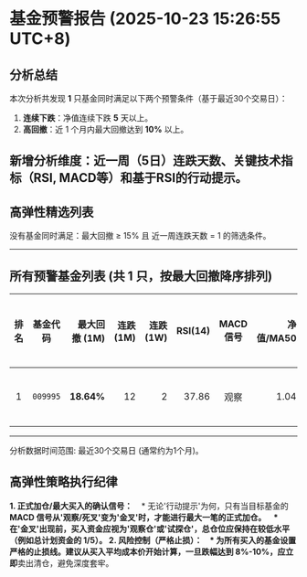 # 基金预警报告 (2025-10-23 15:26:55 UTC+8)

## 分析总结

本次分析共发现 **1** 只基金同时满足以下两个预警条件（基于最近30个交易日）：
1. **连续下跌**：净值连续下跌 **5** 天以上。
2. **高回撤**：近 1 个月内最大回撤达到 **10%** 以上。

**新增分析维度：近一周（5日）连跌天数、关键技术指标（RSI, MACD等）和基于RSI的行动提示。**
---
## **高弹性精选列表**

没有基金同时满足：最大回撤 $\ge$ 15% 且 近一周连跌天数 = 1 的筛选条件。


---

## 所有预警基金列表 (共 1 只，按最大回撤降序排列)

| 排名 | 基金代码 | 最大回撤 (1M) | 连跌 (1M) | 连跌 (1W) | RSI(14) | MACD信号 | 净值/MA50 | 布林带位置 |
| :---: | :---: | ---: | ---: | ---: | ---: | :---: | ---: | :---: |
| 1 | `009995` | **18.64%** | 12 | 2 | 37.86 | 观察 | 1.04 | 中轨下方 |

---
分析数据时间范围: 最近30个交易日 (通常约为1个月)。

## **高弹性策略执行纪律**

**1. 正式加仓/最大买入的确认信号：**
   * 无论'行动提示'为何，只有当目标基金的 **MACD 信号从'观察/死叉'变为'金叉'**时，才能进行最大一笔的正式加仓。
   * 在'金叉'出现前，买入资金应视为'观察仓'或'试探仓'，总仓位应保持在较低水平（例如总计划资金的 1/5）。
**2. 风险控制（严格止损）：**
   * 为所有买入的基金设置严格的止损线。建议从买入平均成本价开始计算，一旦跌幅达到 **8%-10%**，应**立即**卖出清仓，避免深度套牢。
